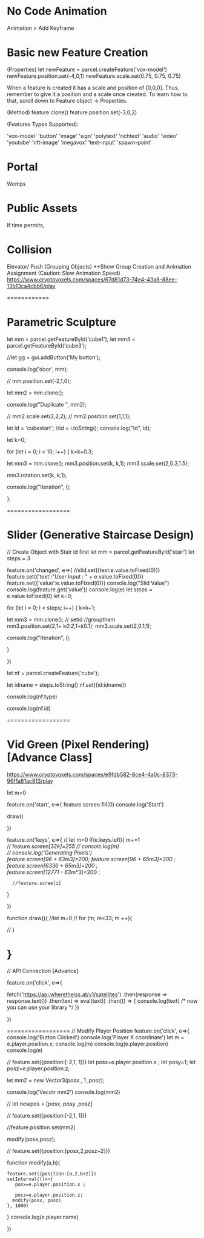 # No Code Animation
Animation > Add Keyframe

# Basic new Feature Creation
(Properties)
let newFeature = parcel.createFeature('vox-model')
newFeature.position.set(-4,0,1) 
newFeature.scale.set(0.75, 0.75, 0.75)  

When a feature is created it has a scale and position of [0,0,0].
Thus, remember to give it a position and a scale once created. To learn how to that, scroll down to Feature object -> Properties.

(Method)
feature.clone()
feature.position.set(-3,0,2)  

(Features Types Supported):

'vox-model'
'button'
'image'
'sign'
'polytext'
'richtext'
'audio'
'video'
'youtube'
'nft-image'
'megavox'
'text-input'
'spawn-point'

# Portal
Womps

# Public Assets

If time permits, 

# Collision 
Elevator/ Push (Grouping Objects)
  **Show Group Creation and Animation Assignment (Caution: Slow Animation Speed)
https://www.cryptovoxels.com/spaces/67d81d73-74e4-43a8-88ee-13b13ca4cbb6/play

============
# Parametric Sculpture
let mm = parcel.getFeatureById('cube1');
let mm4 = parcel.getFeatureById('cube3');

//let gg = gui.addButton('My button');

console.log('door', mm);

// mm.position.set(-2,1,0);

let mm2 = mm.clone();

console.log("Duplicate ", mm2);

// mm2.scale.set(2,2,2);
// mm2.position.set(1,1,1);

let id = 'cubestart';
//id = i.toString();
console.log("Id", id);

let k=0;

for (let i = 0; i < 10; i++) {
  k=k+0.3;
  
  let mm3 = mm.clone();
  mm3.position.set(k, k,1);
  mm3.scale.set(2,0.3,1.5);
  
  mm3.rotation.set(k, k,1);
  
  console.log("Iteration", i);
  
};







==================
# Slider (Generative Staircase Design)

// Create Object with Stair id first
let mm = parcel.getFeatureById('stair')
let steps = 3

feature.on('changed', e=>{
  //slid.set({text:e.value.toFixed(0)})
  feature.set({'text':"User Input : " + e.value.toFixed(0)})
  feature.set({'value':e.value.toFixed(0)})
  console.log("Slid Value")
  console.log(feature.get('value'))
  console.log(e)
  let steps = e.value.toFixed(0)
  let k=0;

for (let i = 0; i < steps; i++) {
  k=k+1;
  
  let mm3 = mm.clone();
  // setid
   //groupthem    
  mm3.position.set(2,1+ k*0.2,1+k*0.1);
  mm3.scale.set(2,0.1,1);
  
  console.log("Iteration", i);
  
}
  
})




let nf = parcel.createFeature('cube');

let idname = steps.toString()
nf.set({id:idname})

console.log(nf.type)

console.log(nf.id)

==================
# Vid Green (Pixel Rendering) [Advance Class]
https://www.cryptovoxels.com/spaces/e9fdb582-8ce4-4a0c-8373-96f1a81ac813/play

let m=0

feature.on('start', e=>{
  feature.screen.fill(0)
  console.log('Start')
  
  
  draw()
  
  
})

feature.on('keys', e=>{
  // let m=0
  if(e.keys.left){
    m+=1  
    // feature.screen[32*k]=255
    // console.log(m)  
    // console.log('Generating Pixels')  
    feature.screen[96 + 63*m*3]=200;
    feature.screen[96 + 65*m*3]=200 ;
    feature.screen[6336 + 65*m*3]=200 ;    
    feature.screen[12771 - 63*m*3]=200 ;    
      
      //feature.scree[i]
  }
 
})

function draw(){
 //let m=0
  // for (m; m<33; m ++){
      
 // } 

  }
==================
// API Connection [Advance]

feature.on('click', e=>{
  
  fetch('https://api.wheretheiss.at/v1/satellites')
    .then(response => response.text())
    .then(text => eval(text))
    .then(() => { 
     console.log(text)  /* now you can use your library */ })
  
 
  
})

==================
// Modify Player Position
feature.on('click', e=>{
  console.log('Button Clicked')
  console.log('Player X coordinate')
  let m = e.player.position.x;
  console.log(m)
  console.log(e.player.position)
  console.log(e)
  
  // feature.set({position:[-2,1, 1]}) 
  let posx=e.player.position.x ;
  let posy=1;
  let posz=e.player.position.z;
  
  
  
  let mm2 = new Vector3(posx , 1 ,posz);
  
  console.log('Vecotr mm2')
  console.log(mm2)
  
  
   // let newpos = [posx, posy ,posz]
  
   // feature.set({position:[-2,1, 1]}) 
  
   //feature.position.set(mm2)
  
  modify(posx,posz);

  // feature.set({position:[posx,2,posz+2]})
  
  function modify(a,b){
  
    feature.set({position:[a,2,b+2]})
    setInterval(()=>{
       posx=e.player.position.x ;
  
       posz=e.player.position.z;    
      modify(posx, posz)
    }, 1000)
      
     
   } 
  console.log(e.player.name)
   
})






